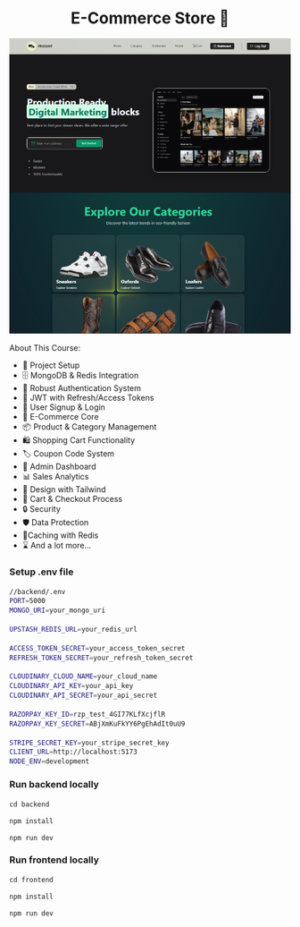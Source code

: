 <h1 align="center">E-Commerce Store 🛒</h1>

![Demo App](/frontend/public/hero.png)


About This Course:

-   🚀 Project Setup
-   🗄️ MongoDB & Redis Integration
-   🔐 Robust Authentication System
-   🔑 JWT with Refresh/Access Tokens
-   📝 User Signup & Login
-   🛒 E-Commerce Core
-   📦 Product & Category Management
-   🛍️ Shopping Cart Functionality
-   🏷️ Coupon Code System
-   👑 Admin Dashboard
-   📊 Sales Analytics
-   🎨 Design with Tailwind
-   🛒 Cart & Checkout Process
-   🔒 Security
-   🛡️ Data Protection
-   🚀Caching with Redis
-   ⌛ And a lot more...

### Setup .env file

```bash
//backend/.env
PORT=5000
MONGO_URI=your_mongo_uri

UPSTASH_REDIS_URL=your_redis_url

ACCESS_TOKEN_SECRET=your_access_token_secret
REFRESH_TOKEN_SECRET=your_refresh_token_secret

CLOUDINARY_CLOUD_NAME=your_cloud_name
CLOUDINARY_API_KEY=your_api_key
CLOUDINARY_API_SECRET=your_api_secret

RAZORPAY_KEY_ID=rzp_test_4GI77KLfXcjflR
RAZORPAY_KEY_SECRET=ABjXmKuFkYY6PgEhAdIt0uU9

STRIPE_SECRET_KEY=your_stripe_secret_key
CLIENT_URL=http://localhost:5173
NODE_ENV=development
```

### Run backend locally

```shell
cd backend
```
```shell
npm install
```
```shell
npm run dev
```

### Run frontend locally

```shell
cd frontend
```
```shell
npm install
```
```shell
npm run dev
```
